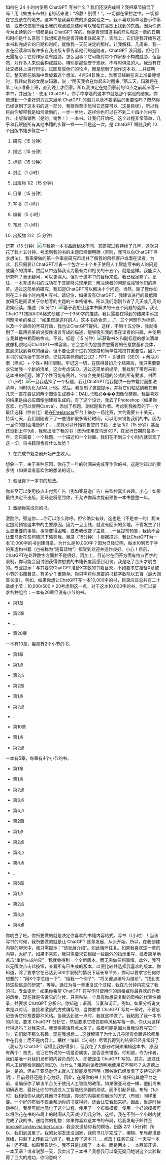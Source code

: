 如何在 24 小时内使用 ChatGPT 写书什么？我们还没完成吗？我把章节搞混了吗？用《蝗虫卡布林》[6](part0036.xhtml)的话来说：“冷静！别慌！”。一切都在掌控之中。一切都在它应该在的地方。这本书是我喜欢做的那些实验之一。我不喜欢简单地告诉你事情，或者仅仅限于给出我的观点或总结你可以轻松在谷歌上找到的东西。因为你迄今为止读到的一切都是由 ChatGPT 写的。你是否想知道书的开头和这一章的日期和时间是什么意思？我想知道你是否开始串联起来了。实际上，它们是我开始写这本书和完成它的日期和时间，就像我一天前决定的那样。让我解释。几周来，我一直在阅读和听取许多自我出版专家告诉他们的追随者，ChatGPT 没问题，但他们无需担心；它对作家没有威胁。怎么回事？它可能对每个作家都不构成威胁，但当然，对许多人来说会构成威胁。特别是那些安于现状，不与时俱进的人。我没有在社交媒体上进行辩论，试图反驳他们的论点，而是想到了创作这本书……并证明它。整天都在脑海中盘旋着这个想法，4月24日晚上，当我已经躺在床上准备睡觉时，我转向我的女朋友玛雅，说：“明天我会在你起床时醒来。”第二天，玛雅将在早上6点准备上班，直到晚上才回家。所以我决定在她回家前的10点之前起床写一本书，并出版！- 使用 ChatGPT。你手中拿着的这本书就是那个实验的结果。你能想到一个更好的方式来展示 ChatGPT 的潜力以及不要落后的重要性吗？既然你已经读到了这本书的这一部分，我猜你至少觉得它还算可以（这是目标），所以我将向你解释我是如何做到的，一步一步地，这样你也可以在不到二十四小时内写作、出版和销售（是的，销售！）一本书。让我们开始吧。这个过程非常简单，几乎和我跟随所有其他书籍的步骤一样——只是这一次，是 ChatGPT 跟随我的 10 个出版书籍步骤之一：

1.  研究（15 分钟）

1.  描述（15 分钟）

1.  标题（15 分钟）

1.  封面（1 小时）

1.  出版物 1/2（15 分钟）

1.  目录（15 分钟）

1.  写书（1 小时）

1.  编辑（5 小时）

1.  布局（1 小时）

1.  出版物 2/2（5 分钟）

研究（15 分钟）![](image_rsrcXP.jpg)与我第一本书[品牌秘诀](http://soykevinalbert.com/bs)不同，其研究过程持续了几年，这次只花了我十五分钟。考虑到我的书的主题已经很明确（否则，我可以向ChatGPT寻求想法），我需要做的第一件事是研究市场并了解我的目标客户或潜在读者。为此，我只需要让ChatGPT准备一个包含三十个关于使用人工智能写书的人的问题或痛点的清单，然后从中选择我认为最有力和相关的十五个。就是这样。我能深入研究吗？毫无疑问，可以更深入。但对于这本书的目标来说，我已经足够了。记住，一本非虚构书的成功在于其能够兑现承诺：解决读者的问题或减轻他们的痛苦。通过这简单的研究，我知道ChatGPT可以解决十个问题。当然，除了教你如何在二十四小时内用AI写书。请记住，如果没有ChatGPT，我建议进行的最低限度研究是阅读关于你想写的主题的三本畅销书，所以我们刚刚节省了几天或几周的密集阅读。描述（15 分钟）![](image_rsrcXR.jpg)基于我想让这本书解决的十五个问题的选择，我让ChatGPT按照AIDA格式创建了一个350字的描述。我只需要在得到的结果中添加问题清单的格式：“如果您是这样的人，这本书适合您……”，三个问题作为标题，以及一个最终的号召行动，我也让ChatGPT提供。这样，不到十五分钟，我就得到了一篇用完美的说服性语言写成的描述，能够吸引我的潜在读者的兴趣，并使用与我其他书相同的格式。不错。标题（15 分钟）![](image_rsrcXS.jpg)获取书名和副标题的想法清单就像礼貌地问ChatGPT一样容易，它会立即为您提供您需要的任意数量和变体，直到您找到喜欢的组合。但不要让这个过程的速度和简单性减损其重要性，因为一本书的成功始于其标题。记住完美标题的公式[7](part0037.xhtml)：FPT = 关键词（SEO）+ 解决方案（痛点）+ 个性+ 时间限制。牢记这一切，在获得最初几个结果后，我只需要要求它给我一个新的清单，这次考虑SEO。通过这简单的提示，我找到了带您来到这本书的标题，除了个性可能有例外，它符合完美标题的公式的所有要求。封面（1 小时）![](image_rsrcXT.jpg)一旦我选择了一个标题，我让ChatGPT给我提供一份书籍封面想法清单，同时优化为DALL-E[8](part0038.xhtml)。然后，我复制了这些提示，并将它们粘贴到我在前几天一直在尝试的两个图像生成器中：DALL-E和必���图像创建器。我最喜欢的结果是由必应图像创建器生成的。有了这个设计，我去了Photoshop（如果你喜欢，也可以使用Canva），添加了标题、副标题和作者。考虑到我推荐的下一个最佳选择（性价比）是在[Freelancer](https://www.freelancer.com/)平台上举办一场比赛，大约需要五十美元，持续七天，我们刚刚省下了一些钱和很多等待时间，可以用来销售我们的书。因为一旦你的封面准备好了……您就可以开始销售您的书籍！出版 1/2（15 分钟）甚至还没到上午9点，我就出版了我的书！因为使用亚马逊KDP，在发行日期前最多一年，您只需要：一个标题、一个描述和一个封面。我们在不到三个小时内就实现了这一切。将书籍预售有什么优势？

1.  在完成书籍之前开始产生收入。

想象一下，由于某种原因，你花了一年的时间来完成写作你的书。这是你错过的很多钱（如果读者喜欢你的想法的话）。

1.  验证你下一本书的想法。

你甚至可以使用按点击付费广告（例如亚马逊广告）来监控真实兴趣。小心！如果最终决定不出版，亚马逊将惩罚你，不允许你再次提前预售一本书整整一年。

1.  激励你完成你的书。

激励你，强迫你……你可以怎么称呼。但它确实有效。这也是（不是唯一的）我决定提前预售这本书的主要原因。因为一旦上线，就没有回头的余地。不管发生了什么更重要的事情，事情变得困难，或者我改变了主意……一旦提前预售，我绝不会让亚马逊在任何情况下惩罚我。目录（15分钟）！[](image_rsrcXU.jpg)根据描述，我让ChatGPT为一本10,000字的书创建目录。为什么是10,000字？因为已经证明，每本10到15千字的非虚构书籍（也被称为“短篇读物”）都受到欢迎并运作良好。小心！目前，ChatGPT在处理数字方面并不是很好。再加上，目前它在回答方面有约五百字的限制，你可能会因试图获得你想要的书籍长度而感到沮丧。我是吃了苦头才明白的。专业提示：与其要求ChatGPT准备X字数的书籍目录，不如要求它准备X章或小节的书籍目录。有多少？很简单。你只需将你想要的书籍字数除以五百（最大回答长度）。例如，如果你想让ChatGPT写一本10,000字的书，目录应该总共有二十章或小节：10,000/500 = 20考虑到这一点，对于这本10,000字的书，你可以要求各种组合：一本有20章但没有小节的书。

+   第1章

+   第2章

+   ...

+   第20章

一本有10章，每章有2个小节的书。

+   第1章

+   第1点

+   第2点

+   第2章

+   第1点

+   第2点

+   ...

+   第10章

+   第1点

+   第2点

一本有5章，每章有4个小节的书。

+   第1章

+   第1点

+   第2点

+   第3点

+   第4点

+   第2章

+   第1点

+   第2点

+   第3点

+   第4点

+   ...

+   第5章

+   第1点

+   第2点

+   第3点

+   第4点

你明白了吧。你所要做的就是决定你喜欢的书籍内容格式。写书（1小时）！[](image_rsrcXV.jpg)当该写书的时候，我所要做的就是让 ChatGPT 逐章发展，从头开始。所以，在我创建内容的聊天中，我只需提示：“请发展介绍”。如此循环往复。如果我喜欢这一章的内容，太好了。如果不喜欢，我只需要求它根据一些额外的指示重写，或者简单地点击“重新生成响应”，我就会得到一个全新版本，而无需做任何事情。此外，我可以无限次点击此按钮，查看所有已生成的版本，以便比较并选择我喜欢的版本。你知道，除了要求它在已达到500字限制的情况下延长章节外，你可以要求它任何你想要的：“用X个字总结一下”，“给我一个例子”，“将关键点编号为结论”，“找到支持这些信息的研究”，等等。通过为每一章重复这个过程，我在几分钟内完成了我的书。专业提示：如果你希望 ChatGPT 在写作时使用你的风格或你最喜欢的作者的风格，现在就是告诉它的时候。只需粘贴一个具有你想要复制的风格的代表性摘录，并要求 ChatGPT 分析它。你知道：语调、节奏和词汇。例如，如果分析说文本是以对话、直接和激励的方式编写的，当你要求 ChatGPT 写每一章时，不要忘记告诉它你想要那种风格。当我达到这一点时，我就这样做了。我粘贴了我一本书的片段，要求 ChatGPT 分析它，然后要求它模仿那种风格写每一章。你认为这样行得通吗？对我来说，我觉得笑话有点太多了。或者可能是因为当我没有写它们时，它们就不那么有趣。现在我想想……这就解释了为什么几乎所有负面评论都集中在我身上而不是内容上。糟糕！编辑（5小时）尽管我得到的结果已经非常好了（我认为 ChatGPT 写得比我好得多），但我花了大部分时间来编辑这本书，原因有两个：首先，验证它所说的一切是否属实，是否没有错误。你知道，作为作者，我们是唯一对我们发布的内容负责的人，即使是由 ChatGPT 写的。其次，通过任何人工智能检测器的测试[9](part0039.xhtml)。为什么？难道向读者透明地使用它不够吗？从道德上讲，是的。但由于亚马逊仍未就人工智能发表声明（而谷歌已经发表了支持它的声明），目前最好还是小心为好。因此，在将你的书上传到 KDP 或任何其他平台之前，请确保你了解该平台关于使用人工智能的政策。如果像亚马逊一样，他们尚未明确表态，最好让你的书通过人工智能检测器的测试，而不引起怀疑。布局（1小时）我相信你从我的其他书中知道，你说的内容和你展示的方式（布局）同样重要。一个好的布局不仅会帮助你的书变得好，还会让它看起来好。因此，当是时候动手时，我尽可能地简化了这个过程，使用了一个布局模板。使用一个好的模板可以将你花在书的布局上的时间从几天减少到几分钟。这样，我在不到一个小时内就完成了我的书。送给你的礼物：如果你喜欢这本书的布局，给我发电子邮件至[books@soykevinalbert.com](mailto:hola@soykevinalbert.com)，我会发送给你我的模板。出版 2/2（5分钟）所以，我们到这里了。我的女朋友还没回家，我的书几乎完成了，编辑、布局都准备就绪，只剩下上传到亚马逊了。我上传了这本书……点击！任务完成：一天写一本书！还不错。如果我告诉你，我不只是出版了一本书，而是两本：一本西班牙语，一本英语？或者说那一天，我卖出了三本书？我想我可以毫无疑问地说这个实验取得了巨大的成功，你同意吗？
